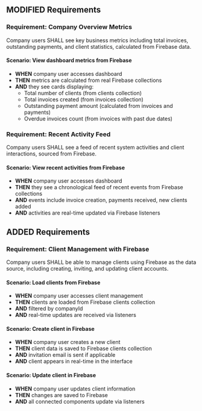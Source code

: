 ## MODIFIED Requirements

### Requirement: Company Overview Metrics

Company users SHALL see key business metrics including total invoices, outstanding payments, and client statistics, calculated from Firebase data.

#### Scenario: View dashboard metrics from Firebase

- **WHEN** company user accesses dashboard
- **THEN** metrics are calculated from real Firebase collections
- **AND** they see cards displaying:
  - Total number of clients (from clients collection)
  - Total invoices created (from invoices collection)  
  - Outstanding payment amount (calculated from invoices and payments)
  - Overdue invoices count (from invoices with past due dates)

### Requirement: Recent Activity Feed

Company users SHALL see a feed of recent system activities and client interactions, sourced from Firebase.

#### Scenario: View recent activities from Firebase

- **WHEN** company user accesses dashboard
- **THEN** they see a chronological feed of recent events from Firebase collections
- **AND** events include invoice creation, payments received, new clients added
- **AND** activities are real-time updated via Firebase listeners

## ADDED Requirements

### Requirement: Client Management with Firebase

Company users SHALL be able to manage clients using Firebase as the data source, including creating, inviting, and updating client accounts.

#### Scenario: Load clients from Firebase

- **WHEN** company user accesses client management
- **THEN** clients are loaded from Firebase clients collection
- **AND** filtered by companyId
- **AND** real-time updates are received via listeners

#### Scenario: Create client in Firebase

- **WHEN** company user creates a new client
- **THEN** client data is saved to Firebase clients collection
- **AND** invitation email is sent if applicable
- **AND** client appears in real-time in the interface

#### Scenario: Update client in Firebase

- **WHEN** company user updates client information
- **THEN** changes are saved to Firebase
- **AND** all connected components update via listeners
